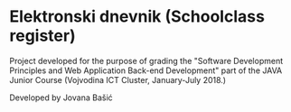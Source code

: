 # Elektronski dnevnik (Schoolclass register)
Project developed for the purpose of grading the "Software Development Principles and Web Application Back-end Development" part of the 
JAVA Junior Course (Vojvodina ICT Cluster, January-July 2018.)



Developed by Jovana Bašić 

